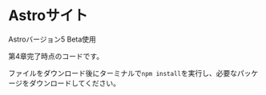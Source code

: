 # Astroサイト

Astroバージョン5 Beta使用

第4章完了時点のコードです。

ファイルをダウンロード後にターミナルで`npm install`を実行し、必要なパッケージをダウンロードしてください。